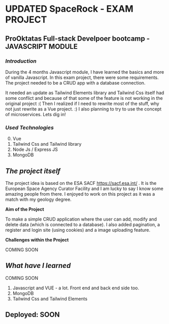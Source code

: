 # UPDATED SpaceRock - EXAM PROJECT
## ProOktatas Full-stack Develpoer bootcamp - JAVASCRIPT MODULE 

### **_Introduction_**
During the 4 months Javascript module, I have learned the basics and more of vanilla Javascript. In this exam project, there were some requirements. The project needed to be a CRUD app with a database connection. 

It needed an update as Tailwind Elements library and Tailwind Css itself had some conflict and because of that some of the feature is not working in the original project :( Then I realized if I need to rewrite most of the stuff, why not just rewrite as a Vue project. :) I also planning to try to use the concept of microservices. Lets dig in!

### **_Used Technologies_**
0. Vue
1. Tailwind Css and Tailwind library
2. Node Js / Express JS
3. MongoDB

## **_The project itself_**
The project idea is based on the ESA SACF https://sacf.esa.int/ . It is the European Space Agency Curator Facility and I am lucky to say I know some amazing people from there. I enjoyed to work on this project as it was a match with my geology degree.

**Aim of the Project**

To make a simple CRUD application where the user can add, modify and delete data (which is connected to a database). I also added pagination, a register and login site (using cookies) and a image uploading feature.

**Challenges within the Project**

COMING SOON

## **_What have I learned_** 

COMING SOON
1. Javascript and VUE -  a lot. Front end and back end side too. 
2. MongoDB
3. Tailwind Css and Tailwind Elements

## Deployed: SOON


